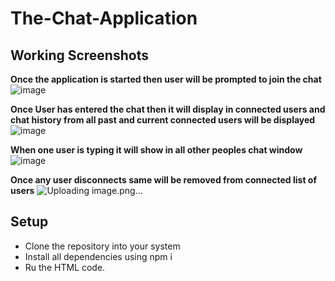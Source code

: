 # The-Chat-Application



## Working Screenshots

**Once the application is started then user will be prompted to join the chat**
![image](https://github.com/user-attachments/assets/3319efe5-fcaf-43f1-ad95-12cbc4ae55c4)

**Once User has entered the chat then it will display in connected users and chat history from all past and current connected users will be displayed**
![image](https://github.com/user-attachments/assets/63b427da-acab-47db-b35d-97f372453034)

**When one user is typing it will show in all other peoples chat window**
![image](https://github.com/user-attachments/assets/9339ea76-419c-4e35-861b-2e0e7ee0eb20)

**Once any user disconnects same will be removed from connected list of users**
![Uploading image.png…]()

## Setup

- Clone the repository into your system
- Install all dependencies using npm i
- Ru the HTML code.
